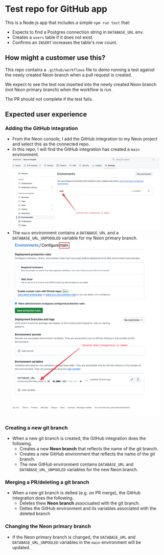 # Test repo for GitHub app

This is a Node.js app that includes a simple `npm run test` that:

- Expects to find a Postgres connection string in `DATABASE_URL` env.
- Creates a `users` table if it does not exist.
- Confirms an `INSERT` increases the table's row count.

## How might a customer use this?

This repo contains a `.github/workflows` file to demo running a test against the newly created Neon branch when a pull request is created.

We expect to see the test row inserted into the newly created Neon branch (not Neon primary branch) when the workflow is run.

The PR should not complete if the test fails.

## Expected user experience

### Adding the GitHub integration

- From the Neon console, I add the GitHub integration to my Neon project and select this as the connected repo.
- In this repo, I will find the GitHub integration has created a `main` environment. <img src="/images/main-environment-created.png" />
- The `main` environment contains a `DATABASE_URL` and a `DATABASE_URL_UNPOOOLED` variable for my Neon primary branch. <img src="/images/main-var-created.png" />

### Creating a new git branch

- When a new git branch is created, the GitHub integration does the following.
  - Creates a new **Neon branch** that reflects the name of the git branch.
  - Creates a new GitHub environment that reflects the name of the git branch.
  - The new GitHub environment contains `DATABASE_URL` and `DATABASE_URL_UNPOOLED` variables for the new Neon branch.

### Merging a PR/deleting a git branch

- When a new git branch is delted (e.g. on PR merge), the GitHub integration does the following.
  - Deletes thew **Neon branch** associuated with the git branch.
  - Deltes the GitHub environment and its variables associated with the deleted branch

### Changing the Neon primary branch

- If the Neon primary branch is changed, the `DATABASE_URL` and `DATABASE_URL_UNPOOLED` variables in the `main` environment will be updated.
